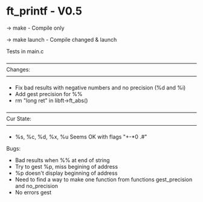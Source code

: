 # ft_printf - V0.5

-> make - Compile only

-> make launch - Compile changed & launch

Tests in main.c




————————————————————————————————————
Changes:
————————————————————————————————————
- Fix bad results with negative numbers and no precision (%d and %i)
- Add gest precision for %%
- rm "long ret" in libft->ft_abs()

————————————————————————————————————
Cur State:
————————————————————————————————————
- %s, %c, %d, %x, %u Seems OK with flags "+-*0 .#"

Bugs:
- Bad results when %% at end of string
- Try to gest %p, miss begining of address
- %p doesn't display beginning of address
- Need to find a way to make one function from functions gest_precision and no_precision
- No errors gest


